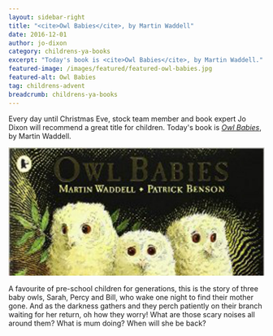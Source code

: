 ```yaml
---
layout: sidebar-right
title: "<cite>Owl Babies</cite>, by Martin Waddell"
date: 2016-12-01
author: jo-dixon
category: childrens-ya-books
excerpt: "Today's book is <cite>Owl Babies</cite>, by Martin Waddell."
featured-image: /images/featured/featured-owl-babies.jpg
featured-alt: Owl Babies
tag: childrens-advent
breadcrumb: childrens-ya-books
---
```


Every day until Christmas Eve, stock team member and book expert Jo Dixon will recommend a great title for children. Today's book is <a href="https://suffolk.spydus.co.uk/cgi-bin/spydus.exe/ENQ/OPAC/BIBENQ?BRN=276519"><cite>Owl Babies</cite></a>, by Martin Waddell.

![Owl Babies](/images/featured/featured-owl-babies.jpg)

A favourite of pre-school children for generations, this is the story of three baby owls, Sarah, Percy and Bill, who wake one night to find their mother gone. And as the darkness gathers and they perch patiently on their branch waiting for her return, oh how they worry! What are those scary noises all around them? What is mum doing? When will she be back?
